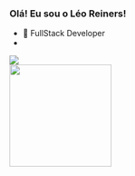 ### Olá! Eu sou o Léo Reiners!



- 🔭 FullStack Developer
- 

<div><a href="https://www.linkedin.com/in/leonardoreiners/" target="_blank"><img src="https://img.shields.io/badge/-LinkedIn-%230077B5?style=for-the-badge&logo=linkedin&logoColor=white" target="_blank"></a> </div>

<div class="gitStats">
  <a href="https://github.com/leoreiners">
  <img height="180em" src="https://github-readme-stats.vercel.app/api/top-langs/?username=leoreiners&layout=compact&langs_count=7&theme=dracula"/>
</div>
  
<!--- <img height="180em" src="https://github-readme-stats.vercel.app/api?username=leoreiners&show_icons=true&theme=dracula&include_all_commits=true&count_private=true"/> --->
